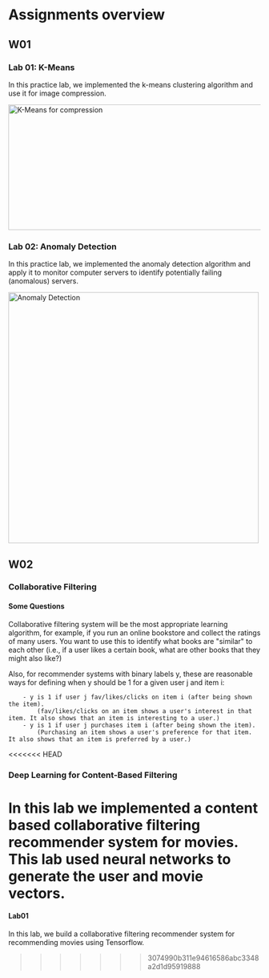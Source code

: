 # Assignments overview

## W01

### Lab 01: K-Means
In this practice lab, we implemented the k-means clustering algorithm and use it for image compression.

<img src="https://github.com/coderleonardo/Machine_Learning_Specialization-Coursera/blob/main/C03-Unsupervised_Learning_Recommenders_and_Reinforcement_Learning/W01/Lab01/images/figure%203.png" alt="K-Means for compression" style="height: 250px; width:700px;"/>

### Lab 02: Anomaly Detection
In this practice lab, we implemented the anomaly detection algorithm and apply it to monitor computer servers to identify potentially failing (anomalous) servers.

<img src="https://github.com/coderleonardo/Machine_Learning_Specialization-Coursera/blob/main/C03-Unsupervised_Learning_Recommenders_and_Reinforcement_Learning/W01/Lab02/images/figure3.png" alt="Anomaly Detection" style="height: 500px; width:500px;"/>

## W02

### Collaborative Filtering

#### Some Questions
Collaborative filtering system will be the most appropriate learning algorithm, for example, if you run an online bookstore and collect the ratings of many users. You want to use this to identify what books are "similar" to each other (i.e., if a user likes a certain book, what are other books that they might also like?)

Also, for recommender systems with binary labels y, these are reasonable ways for defining when y should be 1 for a given user j and item i:

		- y is 1 if user j fav/likes/clicks on item i (after being shown the item).
			(fav/likes/clicks on an item shows a user's interest in that item. It also shows that an item is interesting to a user.)
		- y is 1 if user j purchases item i (after being shown the item).
			(Purchasing an item shows a user's preference for that item. It also shows that an item is preferred by a user.)
			
<<<<<<< HEAD
### Deep Learning for Content-Based Filtering
In this lab we implemented a content based collaborative filtering recommender system for movies. This lab used neural networks to generate the user and movie vectors.
=======
#### Lab01
In this lab, we build a collaborative filtering recommender system for recommending movies using Tensorflow.
>>>>>>> 3074990b311e94616586abc3348a2d1d95919888
